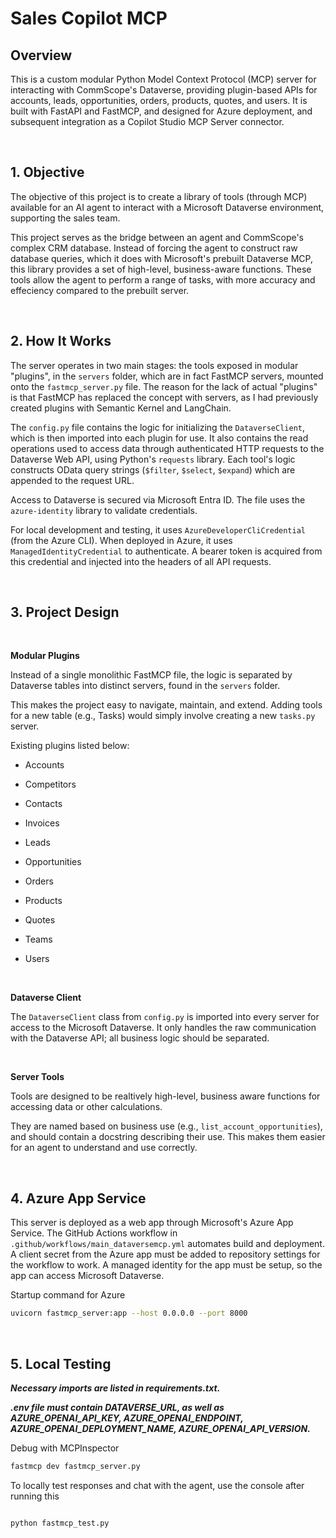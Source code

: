# Sales Copilot MCP

## Overview

This is a custom modular Python Model Context Protocol (MCP) server for interacting with CommScope's Dataverse, providing plugin-based APIs for accounts, leads, opportunities, orders, products, quotes, and users. It is built with FastAPI and FastMCP, and designed for Azure deployment, and subsequent integration as a Copilot Studio MCP Server connector.

 <br>

## 1. Objective

The objective of this project is to create a library of tools (through MCP) available for an AI agent to interact with a Microsoft Dataverse environment, supporting the sales team.

  

This project serves as the bridge between an agent and CommScope's complex CRM database. Instead of forcing the agent to construct raw database queries, which it does with Microsoft's prebuilt Dataverse MCP, this library provides a set of high-level, business-aware functions. These tools allow the agent to perform a range of tasks, with more accuracy and effeciency compared to the prebuilt server.

<br>

## 2. How It Works

The server operates in two main stages: the tools exposed in modular "plugins", in the `servers` folder, which are in fact FastMCP servers, mounted onto the `fastmcp_server.py` file. The reason for the lack of actual "plugins" is that FastMCP has replaced the concept with servers, as I had previously created plugins with Semantic Kernel and LangChain.

  

The `config.py` file contains the logic for initializing the `DataverseClient`, which is then imported into each plugin for use. It also contains the read operations used to access data through authenticated HTTP requests to the Dataverse Web API, using Python's `requests` library. Each tool's logic constructs OData query strings (`$filter`, `$select`, `$expand`) which are appended to the request URL.

  

Access to Dataverse is secured via Microsoft Entra ID. The file uses the `azure-identity` library to validate credentials.

  

For local development and testing, it uses `AzureDeveloperCliCredential` (from the Azure CLI). When deployed in Azure, it uses `ManagedIdentityCredential` to authenticate. A bearer token is acquired from this credential and injected into the headers of all API requests.

<br>  

## 3. Project Design  
<br>

**Modular Plugins**

  

Instead of a single monolithic FastMCP file, the logic is separated by Dataverse tables into distinct servers, found in the `servers` folder.

  

This makes the project easy to navigate, maintain, and extend. Adding tools for a new table (e.g., Tasks) would simply involve creating a new `tasks.py` server.

  

Existing plugins listed below:

- Accounts

- Competitors

- Contacts

- Invoices

- Leads

- Opportunities

- Orders

- Products

- Quotes

- Teams

- Users

<br>  

**Dataverse Client**

  

The `DataverseClient` class from `config.py` is imported into every server for access to the Microsoft Dataverse. It only handles the raw communication with the Dataverse API; all business logic should be separated.

<br>  

**Server Tools**

  

Tools are designed to be realtively high-level, business aware functions for accessing data or other calculations.

  

They are named based on business use (e.g., `list_account_opportunities`), and should contain a docstring describing their use. This makes them easier for an agent to understand and use correctly.

<br>

## 4. Azure App Service

  

This server is deployed as a web app through Microsoft's Azure App Service. The GitHub Actions workflow in `.github/workflows/main_dataversemcp.yml` automates build and deployment. A client secret from the Azure app must be added to repository settings for the workflow to work. A managed identity for the app must be setup, so the app can access Microsoft Dataverse.

Startup command for Azure
```sh
uvicorn fastmcp_server:app --host 0.0.0.0 --port 8000
```

 <br>

## 5. Local Testing

  

_**Necessary imports are listed in requirements.txt.**_

_**.env file must contain DATAVERSE_URL, as well as AZURE_OPENAI_API_KEY, AZURE_OPENAI_ENDPOINT, AZURE_OPENAI_DEPLOYMENT_NAME, AZURE_OPENAI_API_VERSION.**_


Debug with MCPInspector 
```sh
fastmcp dev fastmcp_server.py
```


To locally test responses and chat with the agent, use the console after running this

```sh

python fastmcp_test.py

```
 
